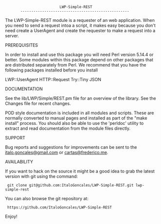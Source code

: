  
                             LWP-Simple-REST
           --------------------------------------------------
           
The LWP-Simple-REST module is a requester of an web application. When you
need to send a request intoa a script, it makes easy because you don't need
create a UserAgent and create the requester to make a request into a server.

PREREQUISITES

In order to install and use this package you will need Perl version
5.14.4 or better. Some modules within this package depend on other
packages that are distributed separately from Perl.  We recommend that
you have the following packages installed before you install

LWP::UserAgent
HTTP::Request
Try::Tiny
JSON

DOCUMENTATION

See the lib/LWP/Simple/REST.pm file for an overview of the library. See the
Changes file for recent changes.

POD style documentation is included in all modules and scripts.  These
are normally converted to manual pages and installed as part of the
"make install" process.  You should also be able to use the 'perldoc'
utility to extract and read documentation from the module files
directly.


SUPPORT

Bug reports and suggestions for improvements can be sent to the
<italo.goncales@gmail.com> or <cartas@frederico.me>.

AVAILABILITY

If you want to hack on the source it might be a good idea to grab the
latest version with git using the command:

     git clone git@github.com:ItaloGoncales/LWP-Simple-REST.git lwp-simple-rest

You can also browse the git repository at:

     https://github.com/ItaloGoncales/LWP-Simple-REST

Enjoy!